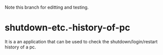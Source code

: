 Note this branch for editting and testing.
# shutdown-etc.-history-of-pc
It is a an application that can be used to check the shutdown/login/restart history of a pc.
